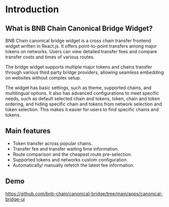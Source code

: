 # Introduction

## What is BNB Chain Canonical Bridge Widget?

BNB Chain canonical bridge widget is a cross chain transfer frontend widget written in React.js. It
offers point-to-point transfers among major tokens on networks. Users can view detailed transfer
fees and compare transfer costs and times of various routes.

The bridge widget supports multiple major tokens and chains transfer through various third party
bridge providers, allowing seamless embedding on websites without complex setup.

The widget has basic settings, such as theme, supported chains, and multilingual options. It also
has advanced configurations to meet specific needs, such as default selected chain and tokens,
token, chain and token ordering, and hiding specific chain and tokens from network selection and
token selection. This makes it easier for users to find specific chains and tokens.

## Main features

- Token transfer across popular chains.
- Transfer fee and transfer waiting time information.
- Route comparison and the cheapest route pre-selection.
- Supported tokens and networks custom configuration.
- Automatically/ manually refetch the latest fee information.

## Demo

https://github.com/bnb-chain/canonical-bridge/tree/main/apps/canonical-bridge-ui
